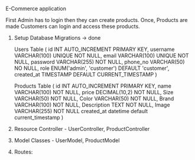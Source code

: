 E-Commerce application

First Admin has to login then they can create products. Once, Products are made Customers can login and access these products.

1. Setup Database Migrations -> done

    Users Table (
    id INT AUTO_INCREMENT PRIMARY KEY,
    username VARCHAR(100) UNIQUE NOT NULL,
    email VARCHAR(100) UNIQUE NOT NULL,
    password VARCHAR(255) NOT NULL,
    phone_no VARCHAR(50) NO NULL,
    role ENUM('admin', 'customer') DEFAULT 'customer',
    created_at TIMESTAMP DEFAULT CURRENT_TIMESTAMP
    )

    Products Table (
        id INT AUTO_INCREMENT PRIMARY KEY,
        name VARCHAR(100) NOT NULL,
        price DECIMAL(10,2) NOT NULL,
        Size  VARCHAR(50) NOT NULL,
        Color VARCHAR(50) NOT NULL,
        Brand VARCHAR(100) NOT NULL,
        Description TEXT NOT NULL,
        Image VARCHAR(255) NOT NULL
        created_at datetime default current_timestamp
    )

2. Resource Controller - UserController, ProductController 

3. Model Classes - UserModel, ProductModel 

4. Routes:




